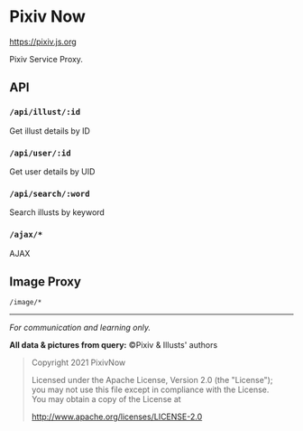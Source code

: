 # Pixiv Now

https://pixiv.js.org

Pixiv Service Proxy.

## API

### `/api/illust/:id`

Get illust details by ID

### `/api/user/:id`

Get user details by UID

### `/api/search/:word`

Search illusts by keyword

### `/ajax/*`

AJAX

## Image Proxy

`/image/*`

---

_For communication and learning only._

**All data & pictures from query:** &copy;Pixiv & Illusts' authors

> Copyright 2021 PixivNow
>
> Licensed under the Apache License, Version 2.0 (the "License");<br>
> you may not use this file except in compliance with the License.<br>
> You may obtain a copy of the License at
>
> http://www.apache.org/licenses/LICENSE-2.0
